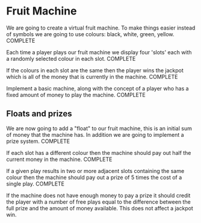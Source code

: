 # Fruit Machine

We are going to create a virtual fruit machine. To make things easier instead of symbols we are going to use colours: black, white, green, yellow. COMPLETE

Each time a player plays our fruit machine we display four 'slots' each with a randomly selected colour in each slot. COMPLETE

If the colours in each slot are the same then the player wins the jackpot which is all of the money that is currently in the machine. COMPLETE

Implement a basic machine, along with the concept of a player who has a fixed amount of money to play the machine. COMPLETE

## Floats and prizes

We are now going to add a "float" to our fruit machine, this is an initial sum of money that the machine has. In addition we are going to implement a prize system. COMPLETE

If each slot has a different colour then the machine should pay out half the current money in the machine. COMPLETE

If a given play results in two or more adjacent slots containing the same colour then the machine should pay out a prize of 5 times the cost of a single play. COMPLETE

If the machine does not have enough money to pay a prize it should credit the player with a number of free plays equal to the difference between the full prize and the amount of money available. This does not affect a jackpot win.
